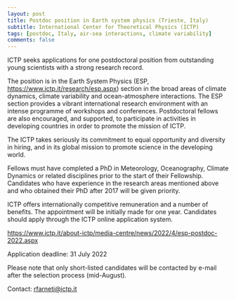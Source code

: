 ```yaml
---
layout: post
title: Postdoc position in Earth system physics (Trieste, Italy)
subtitle: International Center for Theoretical Physics (ICTP)
tags: [postdoc, Italy, air-sea interactions, climate variability]
comments: false
---
```


ICTP seeks applications for one postdoctoral position from outstanding young scientists with a strong research record.

The position is in the Earth System Physics (ESP, https://www.ictp.it/research/esp.aspx) section in the broad areas of climate dynamics, climate variability and ocean-atmosphere interactions. The ESP section provides a vibrant international research environment with an intense programme of workshops and conferences. Postdoctoral fellows are also encouraged, and supported, to participate in activities in developing countries in order to promote the mission of ICTP.
 
The ICTP takes seriously its commitment to equal opportunity and diversity in hiring, and in its global mission to promote science in the developing world.

Fellows must have completed a PhD in Meteorology, Oceanography, Climate Dynamics or related disciplines prior to the start of their Fellowship. Candidates who have experience in the research areas mentioned above and who obtained their PhD after 2017 will be given priority.

ICTP offers internationally competitive remuneration and a number of benefits. The appointment will be initially made for one year. Candidates should apply through the ICTP online application system.

https://www.ictp.it/about-ictp/media-centre/news/2022/4/esp-postdoc-2022.aspx

Application deadline: 31 July 2022

Please note that only short-listed candidates will be contacted by e-mail after the selection process (mid-August).

Contact: rfarneti@ictp.it
